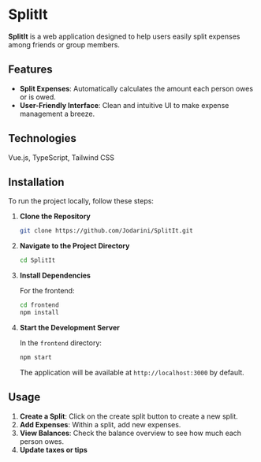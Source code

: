 # SplitIt
**SplitIt** is a web application designed to help users easily split expenses among friends or group members.

## Features

- **Split Expenses**: Automatically calculates the amount each person owes or is owed.
- **User-Friendly Interface**: Clean and intuitive UI to make expense management a breeze.

## Technologies

Vue.js, TypeScript, Tailwind CSS

## Installation

To run the project locally, follow these steps:

1. **Clone the Repository**

    ```bash
    git clone https://github.com/Jodarini/SplitIt.git
    ```

2. **Navigate to the Project Directory**

    ```bash
    cd SplitIt
    ```

3. **Install Dependencies**

    For the frontend:

    ```bash
    cd frontend
    npm install
    ```

4. **Start the Development Server**

    In the `frontend` directory:

    ```bash
    npm start
    ```

    The application will be available at `http://localhost:3000` by default.

## Usage

1. **Create a Split**: Click on the create split button to create a new split.
2. **Add Expenses**: Within a split, add new expenses.
3. **View Balances**: Check the balance overview to see how much each person owes.
4. **Update taxes or tips**
